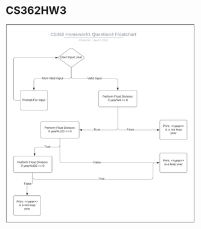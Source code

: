 # CS362HW3
![Image description](https://github.com/ryansu1130/CS362HW3/blob/main/Screen%20Shot%202021-04-21%20at%204.38.42%20PM.png)
